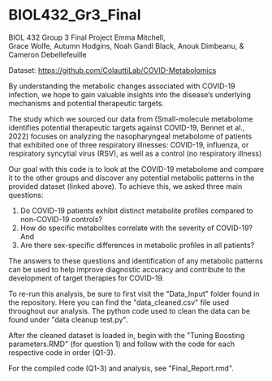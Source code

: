 # BIOL432_Gr3_Final
BIOL 432 Group 3 Final Project 
Emma Mitchell,  
Grace Wolfe, 
Autumn Hodgins,
Noah Gandl Black, 
Anouk Dimbeanu, 
& Cameron Debellefeuille 

Dataset: https://github.com/ColauttiLab/COVID-Metabolomics 

By understanding the metabolic changes associated with COVID-19 infection, we hope to gain valuable insights into the disease’s underlying mechanisms and potential therapeutic targets.

The study which we sourced our data from (Small-molecule metabolome identifies potential therapeutic targets against COVID-19, Bennet et al., 2022) focuses on analyzing the nasopharyngeal metabolome of patients that exhibited one of three respiratory illnesses: COVID-19, influenza, or respiratory syncytial virus (RSV), as well as a control (no respiratory illness) 

Our goal with this code is to look at the COVID-19 metabolome and compare it to the other groups and discover any potential metabolic patterns in the provided dataset (linked above). To achieve this, we asked three main questions: 
1. Do  COVID-19 patients exhibit distinct metabolite profiles compared to non-COVID-19 controls?
2. How do specific metabolites correlate with the severity of COVID-19? And
3. Are there sex-specific differences in metabolic profiles in all patients?

The answers to these questions and identification of any metabolic patterns can be used to help improve diagnostic accuracy and contribute to the development of target therapies for COVID-19.

To re-run this analysis, be sure to first visit the "Data_Input" folder found in the repository. Here you can find the "data_cleaned.csv" file used throughout our analysis. The python code used to clean the data can be found under "data cleanup test.py".

After the cleaned dataset is loaded in, begin with the "Tuning Boosting parameters.RMD" (for question 1) and follow with the code for each respective code in order (Q1-3). 

For the compiled code (Q1-3) and analysis, see "Final_Report.rmd".
